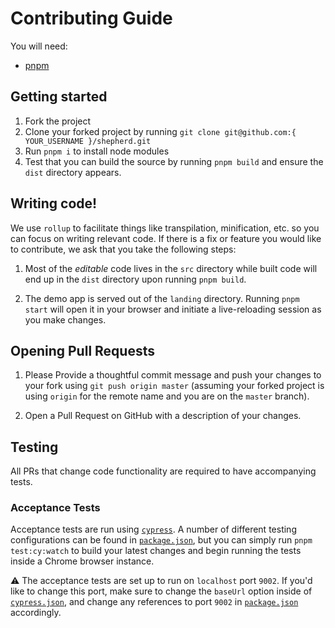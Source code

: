 # Contributing Guide

You will need:

- [pnpm](https://pnpm.io/)

## Getting started

1. Fork the project
2. Clone your forked project by running `git clone git@github.com:{
YOUR_USERNAME }/shepherd.git`
3. Run `pnpm i` to install node modules
4. Test that you can build the source by running `pnpm build` and ensure the `dist` directory appears.

## Writing code!

We use `rollup` to facilitate things like transpilation, minification, etc. so
you can focus on writing relevant code. If there is a fix or feature you would like
to contribute, we ask that you take the following steps:

1. Most of the _editable_ code lives in the `src` directory while built code
   will end up in the `dist` directory upon running `pnpm build`.

2. The demo app is served out of the `landing` directory. Running `pnpm start` will open it in your browser and initiate a live-reloading session as you make changes.

## Opening Pull Requests

1. Please Provide a thoughtful commit message and push your changes to your fork using
   `git push origin master` (assuming your forked project is using `origin` for
   the remote name and you are on the `master` branch).

2. Open a Pull Request on GitHub with a description of your changes.

## Testing

All PRs that change code functionality are required to have accompanying tests.

### Acceptance Tests

Acceptance tests are run using [`cypress`](https://github.com/cypress-io/cypress). A number of different testing configurations can be found in [`package.json`](/package.json), but you can simply run `pnpm test:cy:watch` to build your latest changes and begin running the tests inside a Chrome browser instance.

⚠️ The acceptance tests are set up to run on `localhost` port `9002`. If you'd like to change this port, make sure to change the `baseUrl` option inside of [`cypress.json`](/cypress.json), and change any references to port `9002` in [`package.json`](/package.json) accordingly.
